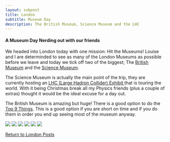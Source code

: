 ```yaml
---
layout: subpost
title: London
subtitle: Museum Day
description: The British Museum, Science Museum and the LHC
---
```


<h4>A Museum Day Nerding out with our friends</h4>

We headed into London today with one mission: Hit the Museums! 
Louise and I are determinded to see as many of the London Museums as possible before we leave and today we tick off two of the biggest; 
The <a target="_blank" href="http://www.britishmuseum.org/">British Museum</a> and the <a target="_blank" href="https://www.sciencemuseum.org.uk/">Science Museum</a>.

The Science Museum is actually the main point of the trip, they are currently hosting an <a target="_blank" href="https://www.sciencemuseum.org.uk/what-was-on/collider">LHC (Large Hadron Collider) Exhibit </a> that is touring the world.
With it being Christmas break all my Physics friends (plus a couple of extras) thought it would be the ideal excuse for a day out. 

The British Museum is amazing but huge! There is a good option to do the <a target="_blank" href="http://www.britishmuseum.org/visiting/planning_your_visit/object_trails/1_hour.aspx">Top 9 Things</a>.
This is a good option if you are short on time and if you do them in order you end up seeing most of the museum anyway.

<img src="https://adventuresofthetravellingtwins.com/Photos/2014-01-02-MuseumDay/P1030471.JPG" class="image1">
<img src="https://adventuresofthetravellingtwins.com/Photos/2014-01-02-MuseumDay/P1030543.JPG" class="image1">
<img src="https://adventuresofthetravellingtwins.com/Photos/2014-01-02-MuseumDay/P1030593.JPG" class="image1">
<img src="https://adventuresofthetravellingtwins.com/Photos/2014-01-02-MuseumDay/P1030616.JPG" class="image1">
<img src="https://adventuresofthetravellingtwins.com/Photos/2014-01-02-MuseumDay/P1030623.JPG" class="image1">
<img src="https://adventuresofthetravellingtwins.com/Photos/2014-01-02-MuseumDay/P1030575.JPG" class="image1">

<a href="https://adventuresofthetravellingtwins.com/2013/09/03/London/">Return to London Posts</a>
